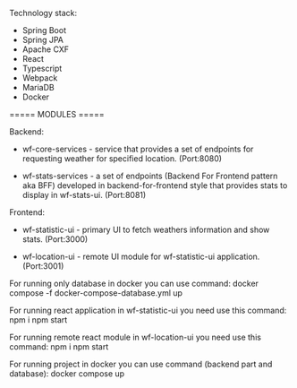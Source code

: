 Technology stack:
- Spring Boot
- Spring JPA
- Apache CXF
- React
- Typescript
- Webpack
- MariaDB
- Docker

===== MODULES =====

Backend:

 - wf-core-services - service that provides a set of endpoints for requesting weather for specified location. (Port:8080)

 - wf-stats-services - a set of endpoints (Backend For Frontend pattern aka BFF) developed in backend-for-frontend 
style that provides stats to display in wf-stats-ui. (Port:8081)

Frontend:

- wf-statistic-ui - primary UI to fetch weathers information and show stats. (Port:3000)

- wf-location-ui - remote UI module for wf-statistic-ui application. (Port:3001)

For running only database in docker you can use command:
    docker compose -f docker-compose-database.yml up

For running react application in wf-statistic-ui you need use this command:
    npm i
    npm start

For running remote react module in wf-location-ui you need use this command:
    npm i
    npm start

For running project in docker you can use command (backend part and database):
    docker compose up